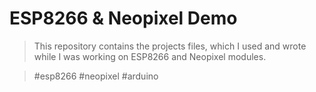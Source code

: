 
# ESP8266 & Neopixel Demo 

> This repository contains  the projects files, which I used and wrote while I was working on ESP8266 and Neopixel modules.


> #esp8266 #neopixel #arduino


